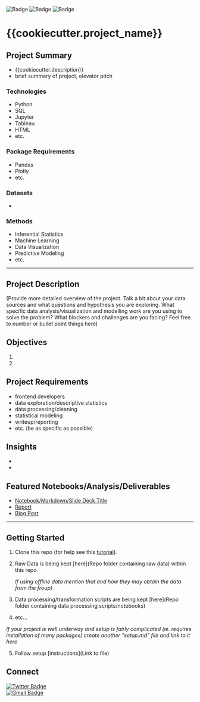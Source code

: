 ![Badge](https://img.shields.io/badge/Project%20Status-Completed-blue)
![Badge](https://img.shields.io/badge/Project%20Status-On--Hold-yellow)
![Badge](https://img.shields.io/badge/Project%20Status-Active-brightgreen)
# {{cookiecutter.project_name}}

## Project Summary
* {{cookiecutter.description}}
* brief summary of project, elevator pitch

### Technologies
* Python
* SQL
* Jupyter
* Tableau
* HTML
* etc. 

### Package Requirements
* Pandas
* Plotly
* etc.

### Datasets
*

### Methods
* Inferential Statistics
* Machine Learning
* Data Visualization
* Predictive Modeling
* etc.
<hr>

## Project Description
(Provide more detailed overview of the project.  Talk a bit about your data sources and what questions and hypothesis you are exploring. What specific data analysis/visualization and modelling work are you using to solve the problem? What blockers and challenges are you facing?  Feel free to number or bullet point things here)

## Objectives
1.
2.

## Project Requirements

- frontend developers
- data exploration/descriptive statistics
- data processing/cleaning
- statistical modeling
- writeup/reporting
- etc. (be as specific as possible)

## Insights
*
*

## Featured Notebooks/Analysis/Deliverables
* [Notebook/Markdown/Slide Deck Title](link)
* [Report](link)
* [Blog Post](link)
<hr>

## Getting Started

1. Clone this repo (for help see this [tutorial](https://help.github.com/articles/cloning-a-repository/)).
2. Raw Data is being kept [here](Repo folder containing raw data) within this repo.

    *If using offline data mention that and how they may obtain the data from the froup)*
    
3. Data processing/transformation scripts are being kept [here](Repo folder containing data processing scripts/notebooks)
4. etc...

*If your project is well underway and setup is fairly complicated (ie. requires installation of many packages) create another "setup.md" file and link to it here*  

5. Follow setup [instructions](Link to file)


## Connect

[![Twitter Badge](https://img.shields.io/badge/@cvsmith__7-1DA1F2?style=for-the-badge&logo=twitter&logoColor=white)](https://twitter.com/messages/compose?recipient_id=245625455)  
[![Gmail Badge](https://img.shields.io/badge/carlvsmith7-D14836?style=for-the-badge&logo=gmail&logoColor=white)](mailto:carlvsmith7@gmail.com)
